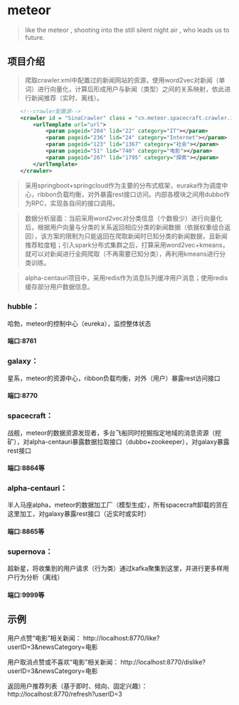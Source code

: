 # meteor
> like the meteor , shooting into the still silent night air , who leads us to future.
## 项目介绍
>爬取crawler.xml中配置过的新闻网站的资源，使用word2vec对新闻（单词）进行向量化，计算后形成用户与新闻（类型）之间的关系映射，依此进行新闻推荐（实时、离线）。
```xml
    <!--crawler配置源-->
    <crawler id = "SinaCrawler" class = "cn.meteor.spacecraft.crawler.impl.SinaCrawler" >
        <urlTemplate url="url">
            <param pageid="204" lid="22" category="IT"></param>
            <param pageid="236" lid="24" category="Internet"></param>
            <param pageid="123" lid="1367" category="社会"></param>
            <param pageid="51" lid="740" category="电影"></param>
            <param pageid="207" lid="1795" category="探索"></param>
        </urlTemplate>
    </crawler>
```

>采用springboot+springcloud作为主要的分布式框架，euraka作为调度中心，ribbon负载均衡，对外暴露rest接口访问。内部各模块之间用dubbo作为RPC，实现各自间的接口调用。

>数据分析层面：当前采用word2vec对分类信息（个数极少）进行向量化后，根据用户向量与分类的关系返回相应分类的新闻数据（依据权重组合返回），该方案的限制为只能返回在爬取新闻时已知分类的新闻数据，且新闻推荐粒度粗；引入spark分布式集群之后，打算采用word2vec+kmeans，就可以对新闻进行全网爬取（不再需要已知分类），再利用kmeans进行分类训练。

>alpha-centauri项目中，采用redis作为消息队列缓冲用户消息；使用redis缓存部分用户数据信息。
### hubble：
哈勃，meteor的控制中心（eureka），监控整体状态
#### 端口:8761
### galaxy：
星系，meteor的资源中心，ribbon负载均衡，对外（用户）暴露rest访问接口
#### 端口:8770
### spacecraft：
战舰，meteor的数据资源发现者，多台飞船同时挖掘指定地域的消息资源（挖矿），对alpha-centauri暴露数据拉取接口（dubbo+zookeeper），对galaxy暴露rest接口
#### 端口:8864等
### alpha-centauri：
半人马座alpha，meteor的数据加工厂（模型生成），所有spacecraft卸载的货在这里加工，对galaxy暴露rest接口（近实时或实时）
#### 端口:8865等
### supernova：
超新星，将收集到的用户请求（行为类）通过kafka聚集到这里，并进行更多样用户行为分析（离线）
#### 端口:9999等
## 示例
用户点赞“电影”相关新闻：
http://localhost:8770/like?userID=3&newsCategory=电影

用户取消点赞或不喜欢“电影”相关新闻：
http://localhost:8770/dislike?userID=3&newsCategory=电影

返回用户推荐列表（基于即时、倾向、固定兴趣）：
http://localhost:8770/refresh?userID=3
